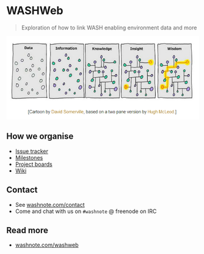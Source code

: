 # WASHWeb

> Exploration of how to link WASH enabling environment data and more

![Knowledge, Insight and Wisdow](./static/kiw.png)

## How we organise

* [Issue tracker](https://github.com/nickdickinson/WASHWeb/issues)
* [Milestones](https://github.com/nickdickinson/WASHWeb/milestones)
* [Project boards](https://github.com/nickdickinson/WASHWeb/projects)
* [Wiki](https://github.com/nickdickinson/WASHWeb/wiki)

## Contact

* See [washnote.com/contact](https://washnote.com/contact)
* Come and chat with us on `#washnote` @ freenode on IRC

## Read more

* [washnote.com/washweb](https://washnote.com/washweb)

